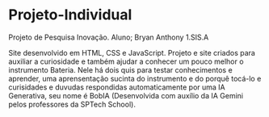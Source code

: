 # Projeto-Individual
Projeto de Pesquisa Inovação. Aluno; Bryan Anthony 1.SIS.A

Site desenvolvido em HTML, CSS e JavaScript.
Projeto e site criados para auxiliar a curiosidade e também ajudar a conhecer um pouco melhor o instrumento Bateria.
Nele há dois quis para testar conhecimentos e aprender, uma aprensentação sucinta do instrumento e do porquê tocá-lo e curisidades e duvudas respondidas automaticamente por uma IA Generativa, seu nome é BobIA (Desenvolvida com auxílio da IA Gemini pelos professores da SPTech School).
